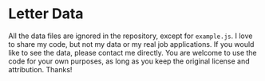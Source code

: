 # Letter Data

All the data files are ignored in the repository, except for `example.js`.
I love to share my code, but not my data or my real job applications. If you
would like to see the data, please contact me directly. You are welcome to
use the code for your own purposes, as long as you keep the original license
and attribution. Thanks!
